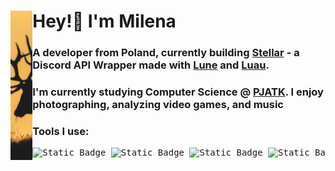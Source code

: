 <div>
<img src="assets/side-image.png" width="7%" align="left">
<h1>  Hey!👋 I'm Milena</h1>
<h3>  A developer from Poland, currently building <a href="https://github.com/movie7637/stellar">Stellar</a> - a Discord API Wrapper made with <a href="https://lune-org.github.io/docs/">Lune</a> and <a href="https://luau.org/">Luau</a>.</h4>
<h3>  I'm currently studying Computer Science @ <a href="https://pja.edu.pl/en/">PJATK</a>. I enjoy photographing, analyzing video games, and music</h4>
<h3>  Tools I use:</h4>
<pre>
<img alt="Static Badge" src="https://img.shields.io/badge/-C%2B%2B-00599C?style=flat-square&logo=cplusplus&logoColor=FFFFFF&logoSize=auto"> <img alt="Static Badge" src="https://img.shields.io/badge/-TypeScript-%233178C6?style=flat-square&logo=typescript&logoColor=FFFFFF&logoSize=auto"> <img alt="Static Badge" src="https://img.shields.io/badge/-Lua-2C2D72?style=flat-square&logo=lua&logoColor=FFFFFF&logoSize=auto"> <img alt="Static Badge" src="https://img.shields.io/badge/-Bash-4EAA25?style=flat-square&logo=gnubash&logoColor=FFFFFF&logoSize=auto"> <img alt="Static Badge" src="https://img.shields.io/badge/-Neovim-57A143?style=flat-square&logo=neovim&logoColor=FFFFFF&logoSize=auto">
</pre>
</div>
